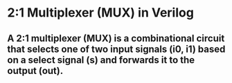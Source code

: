 # 2:1 Multiplexer (MUX) in Verilog

## A 2:1 multiplexer (MUX) is a combinational circuit that selects one of two input signals (i0, i1) based on a select signal (s) and forwards it to the output (out).
